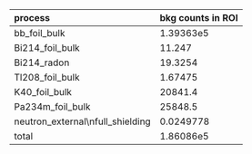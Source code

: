 | **process**                        | **bkg counts in ROI** |
|:-----------------------------------|:----------------------|
| bb\_foil\_bulk                     | 1.39363e5             |
| Bi214\_foil\_bulk                  | 11.247                |
| Bi214\_radon                       | 19.3254               |
| Tl208\_foil\_bulk                  | 1.67475               |
| K40\_foil\_bulk                    | 20841.4               |
| Pa234m\_foil\_bulk                 | 25848.5               |
| neutron\_external\nfull\_shielding | 0.0249778             |
| total                              | 1.86086e5             |
